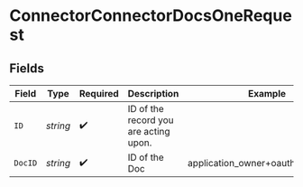 # ConnectorConnectorDocsOneRequest


## Fields

| Field                                 | Type                                  | Required                              | Description                           | Example                               |
| ------------------------------------- | ------------------------------------- | ------------------------------------- | ------------------------------------- | ------------------------------------- |
| `ID`                                  | *string*                              | :heavy_check_mark:                    | ID of the record you are acting upon. |                                       |
| `DocID`                               | *string*                              | :heavy_check_mark:                    | ID of the Doc                         | application_owner+oauth_credentials   |